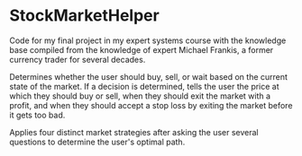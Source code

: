 # StockMarketHelper
Code for my final project in my expert systems course with the knowledge base compiled from the knowledge of expert Michael Frankis, a former currency trader for several decades.

Determines whether the user should buy, sell, or wait based on the current state of the market. If a decision is
determined, tells the user the price at which they should buy or sell, when they should exit the market with a profit, 
and when they should accept a stop loss by exiting the market before it gets too bad.

Applies four distinct market strategies after asking the user several questions to determine the user's optimal
path.
